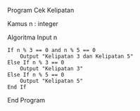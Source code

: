 Program Cek Kelipatan

Kamus
    n : integer

Algoritma
    Input n

    If n % 3 == 0 and n % 5 == 0
        Output "Kelipatan 3 dan Kelipatan 5"
    Else If n % 3 == 0
        Output "Kelipatan 3"
    Else If n % 5 == 0
        Output "Kelipatan 5"
    End If
End Program
